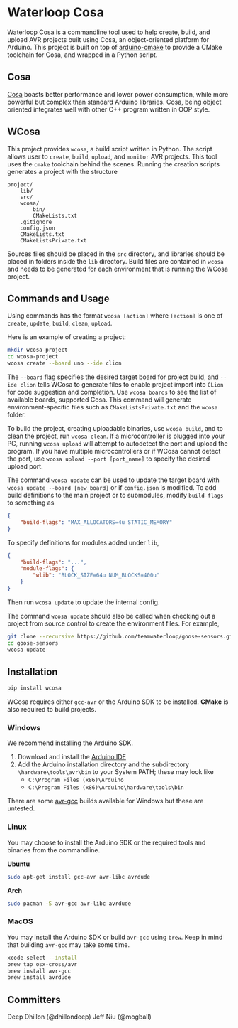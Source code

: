 # Waterloop Cosa

Waterloop Cosa is a commandline tool used to help create, build, and upload AVR projects built using Cosa, an object-oriented platform for Arduino. This project is built on top of 
[arduino-cmake](https://github.com/arduino-cmake/arduino-cmake) to provide a CMake toolchain for Cosa,
and wrapped in a Python script.

## Cosa

[Cosa](https://github.com/mikaelpatel/Cosa) boasts better performance and lower power consumption, while more powerful but complex than standard Arduino libraries. Cosa, being object oriented integrates well with other C++ program written in OOP style.

## WCosa

This project provides `wcosa`, a build script written in Python. The script allows user to `create`, 
`build`, `upload`, and `monitor` AVR projects. This tool uses the `cmake` toolchain behind the scenes.
Running the creation scripts generates a project with the structure

```
project/
    lib/
    src/
    wcosa/
        bin/
        CMakeLists.txt
    .gitignore
    config.json
    CMakeLists.txt
    CMakeListsPrivate.txt
```

Sources files should be placed in the `src` directory, and libraries should be placed in folders inside
the `lib` directory. Build files are contained in `wcosa` and needs to be generated for each environment
that is running the WCosa project.

## Commands and Usage
Using commands has the format `wcosa [action]` where `[action]` is one of `create`, `update`, `build`, `clean`, `upload`.

Here is an example of creating a project:
```bash
mkdir wcosa-project
cd wcosa-project
wcosa create --board uno --ide clion
```
The `--board` flag specifies the desired target board for project build, and `--ide clion` tells WCosa to generate files to enable 
project import into `CLion` for code suggestion and completion. Use `wcosa boards` to see the list of available boards, supported Cosa.
This command will generate environment-specific files such as `CMakeListsPrivate.txt` and the `wcosa` folder.

To build the project, creating uploadable binaries, use `wcosa build`, and to clean the project, run `wcosa clean`. If a microcontroller
is plugged into your PC, running `wcosa upload` will attempt to autodetect the port and upload the program.
If you have multiple microcontrollers or if WCosa cannot detect the port, use `wcosa upload --port [port_name]` to specify
the desired upload port.

The command `wcosa update` can be used to update the target board with `wcosa update --board [new_board]` or if `config.json` is 
modified. To add build definitions to the main project or to submodules, modify `build-flags` to something as
```json
{
    "build-flags": "MAX_ALLOCATORS=4u STATIC_MEMORY"
}
```

To specify definitions for modules added under `lib`, 
```json
{
    "build-flags": "...",
    "module-flags": {
        "wlib": "BLOCK_SIZE=64u NUM_BLOCKS=400u"
    }
}
```
Then run `wcosa update` to update the internal config.

The command `wcosa update` should also be called when checking out a project from source control to create the environment
files. For example,
```bash
git clone --recursive https://github.com/teamwaterloop/goose-sensors.git
cd goose-sensors
wcosa update
```

## Installation
```bash
pip install wcosa
```

WCosa requires either `gcc-avr` or the Arduino SDK to be installed. __CMake__ is also required to build projects.

### Windows
We recommend installing the Arduino SDK.
1. Download and install the [Arduino IDE](https://www.arduino.cc/en/Main/Software)
2. Add the Arduino installation directory and the subdirectory `\hardware\tools\avr\bin`
to your System PATH; these may look like
    * `C:\Program Files (x86)\Arduino`
    * `C:\Program Files (x86)\Arduino\hardware\tools\bin`

There are some [avr-gcc](http://blog.zakkemble.co.uk/avr-gcc-builds/) builds available for Windows
but these are untested.

### Linux
You may choose to install the Arduino SDK or the required tools and binaries
from the commandline.

**Ubuntu**

```bash
sudo apt-get install gcc-avr avr-libc avrdude
```

**Arch**

```bash
sudo pacman -S avr-gcc avr-libc avrdude
```

### MacOS
You may install the Arduino SDK or build `avr-gcc` using `brew`. Keep in mind that
building `avr-gcc` may take some time.

```bash
xcode-select --install
brew tap osx-cross/avr
brew install avr-gcc
brew install avrdude
```

## Committers
Deep Dhillon (@dhillondeep)
Jeff Niu (@mogball)

